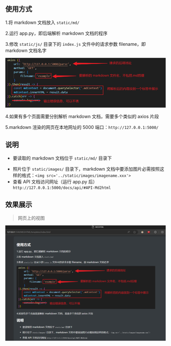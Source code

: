 ## 使用方式

1.将 markdown 文档放入 `static/md/` 

2.运行 app.py，即后端解析 markdown 文档的程序

3.修改 `static/js/` 目录下的 `index.js` 文件中的请求参数 filename，即 markdown 文档名字

<img src="./static/images/axios.png">

4.如果有多个页面需要分别解析 markdown 文档，需要多个类似的 axios 片段

5.markdown 渲染的网页在本地网址的 5000 端口：`http://127.0.0.1:5000/`

 

## 说明

* 要读取的 markdown 文档位于 `static/md/` 目录下

- 照片位于 `static/images/` 目录下，markdown 文档中要添加图片必需按照这样的格式：`<img src='../static/images/imagename.xxx'>`
- 查看 API 文档访问网址（运行 app.py 后） `http://127.0.0.1:5000/docs/api/#API-Md2html`



## 效果展示

> 网页上的视图

<img src="./static/images/html_view.png">